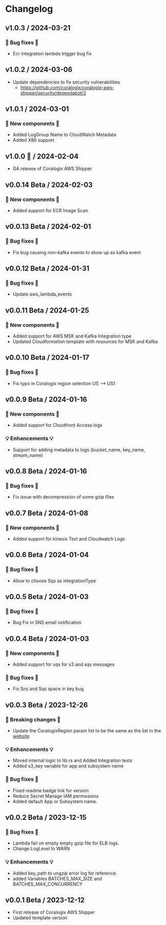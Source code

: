 # Changelog

## v1.0.3 / 2024-03-21
### 🧰 Bug fixes 🧰
- Ecr integration lambda trigger bug fix

## v1.0.2 / 2024-03-06
- Update dependencies to fix security vulnerabilities
    - https://github.com/coralogix/coralogix-aws-shipper/security/dependabot/2

## v1.0.1 / 2024-03-01
### 🚀 New components 🚀
- Added LogGroup Name to CloudWatch Metadata
- Added X86 support

## v1.0.0 🎉 / 2024-02-04
- GA release of Coralogix AWS Shipper

## v0.0.14 Beta / 2024-02-03
### 🚀 New components 🚀
- Added support for ECR Image Scan

## v0.0.13 Beta / 2024-02-01
### 🧰 Bug fixes 🧰
- Fix bug causing non-kafka events to show up as kafka event

## v0.0.12 Beta / 2024-01-31
### 🧰 Bug fixes 🧰
- Update aws_lambda_events 

## v0.0.11 Beta / 2024-01-25
### 🚀 New components 🚀
- Added support for AWS MSK and Kafka Integration type
- Updated Cloudformation template with resources for MSK and Kafka

## v0.0.10 Beta / 2024-01-17
### 🧰 Bug fixes 🧰
- Fix typo in Coralogix region selection US --> US1

## v0.0.9 Beta / 2024-01-16
### 🚀 New components 🚀
- Added support for Cloudfront Access logs

### 💡 Enhancements 💡
- Support for adding metadata to logs (bucket_name, key_name, stream_name)

## v0.0.8 Beta / 2024-01-16
### 🧰 Bug fixes 🧰
- Fix issue with decompression of some gzip files

## v0.0.7 Beta / 2024-01-08
### 🚀 New components 🚀
- Added support for kinesis Text and Cloudwatch Logs

## v0.0.6 Beta / 2024-01-04
### 🧰 Bug fixes 🧰
- Allow to choose Sqs as integrationType
  
## v0.0.5 Beta / 2024-01-03
### 🧰 Bug fixes 🧰
- Bug Fix in SNS email notification

## v0.0.4 Beta / 2024-01-03
### 🚀 New components 🚀
- Added support for sqs for s3 and sqs messages

### 🧰 Bug fixes 🧰
- Fix Sns and Sqs space in key bug

## v0.0.3 Beta / 2023-12-26
### 🛑 Breaking changes 🛑
- Update the CoralogixRegion param list to be the same as the list in the [website](https://coralogix.com/docs/coralogix-domain/)

### 💡 Enhancements 💡
- Moved internal logic to lib.rs and Added Integration tests
- Added s3_key variable for app and subsystem name

### 🧰 Bug fixes 🧰
- Fixed readme badge link for version
- Reduce Secret Manage IAM permissions
- Added default App or Subsystem name.

## v0.0.2 Beta / 2023-12-15
### 🧰 Bug fixes 🧰
- Lambda fail on empty empty gzip file for ELB logs.
- Change LogLevel to WARN

### 💡 Enhancements 💡
- Added key_path to ungzip error log for reference.
- added Variables BATCHES_MAX_SIZE and BATCHES_MAX_CONCURRENCY

## v0.0.1 Beta / 2023-12-12

- First release of Coralogix AWS Shipper
- Updated template version
